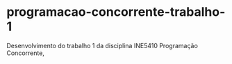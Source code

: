 # programacao-concorrente-trabalho-1
Desenvolvimento do trabalho 1 da disciplina INE5410 Programação Concorrente, 
